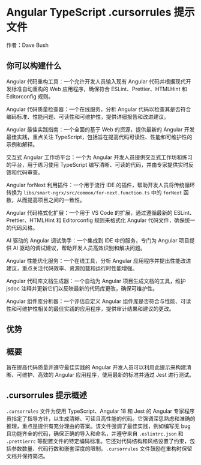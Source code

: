 # Angular TypeScript .cursorrules 提示文件

作者：Dave Bush

## 你可以构建什么

Angular 代码重构工具：一个允许开发人员输入现有 Angular 代码并根据现代开发标准自动重构的 Web 应用程序，确保符合 ESLint、Prettier、HTMLHint 和 Editorconfig 规则。

Angular 代码质量检查器：一个在线服务，分析 Angular 代码以检查其是否符合编码标准、性能问题、可读性和可维护性，提供详细报告和改进建议。

Angular 最佳实践指南：一个全面的基于 Web 的资源，提供最新的 Angular 开发最佳实践，重点关注 TypeScript，包括旨在提高代码可读性、性能和可维护性的示例和解释。

交互式 Angular 工作坊平台：一个为 Angular 开发人员提供交互式工作坊和练习的平台，用于练习使用 TypeScript 编写清晰、可读的代码，并由专家提供实时反馈和代码审查。

Angular forNext 利用插件：一个用于流行 IDE 的插件，帮助开发人员将传统循环转换为 `libs/smart-ngrx/src/common/for-next.function.ts` 中的 `forNext` 函数，从而提高项目之间的一致性。

Angular 代码格式化扩展：一个用于 VS Code 的扩展，通过遵循最新的 ESLint、Prettier、HTMLHint 和 Editorconfig 规则来格式化 Angular 代码文件，确保统一的代码风格。

AI 驱动的 Angular 调试助手：一个集成到 IDE 中的服务，专门为 Angular 项目提供 AI 驱动的调试建议，帮助开发人员高效识别和解决问题。

Angular 性能优化服务：一个在线工具，分析 Angular 应用程序并提出性能改进建议，重点关注代码效率、资源加载和运行时性能增强。

Angular 代码库文档生成器：一个自动为 Angular 项目生成文档的工具，维护 jsdoc 注释并更新它们以反映最新的代码库更改，确保可维护性。

Angular 组件库分析器：一个评估自定义 Angular 组件库是否符合与性能、可读性和可维护性相关的最佳实践的应用程序，提供审计结果和建议的更改。

## 优势

## 概要

旨在提高代码质量并遵守最佳实践的 Angular 开发人员可以利用此提示来构建清晰、可维护、高效的 Angular 应用程序，使用最新的标准并通过 Jest 进行测试。

## .cursorrules 提示概述

`.cursorrules` 文件为使用 TypeScript、Angular 18 和 Jest 的 Angular 专家程序员指定了指导方针，以生成清晰、可读且高性能的代码。它强调深思熟虑和准确的推理，重点是提供有充分理由的答案。该文件强调了最佳实践，例如编写无 bug 且功能齐全的代码，确保正确的导入和命名，并遵守来自 `.eslintrc.json` 和 `.prettierrc` 等配置文件的特定编码标准。它还对代码结构和风格设置了约束，包括参数数量、代码行数和嵌套深度的限制。`.cursorrules` 文件鼓励在重构时保留文档并保持简洁。
